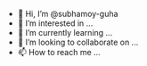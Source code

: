 - 👋 Hi, I’m @subhamoy-guha
- 👀 I’m interested in ...
- 🌱 I’m currently learning ...
- 💞️ I’m looking to collaborate on ...
- 📫 How to reach me ...

<!---
subhamoy-guha/subhamoy-guha is a ✨ special ✨ repository because its `README.md` (this file) appears on your GitHub profile.
You can click the Preview link to take a look at your changes.
--->
